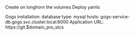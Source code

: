 Create on longhorn the volumes
Deploy yamls

Gogs installation:
database type: mysql
hosts: gogs-service-db.gogs.svc.cluster.local:6000
Application URL: https://git.$domain_pro_stcs